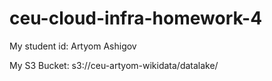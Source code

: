 # ceu-cloud-infra-homework-4

My student id: Artyom Ashigov

My S3 Bucket: s3://ceu-artyom-wikidata/datalake/
